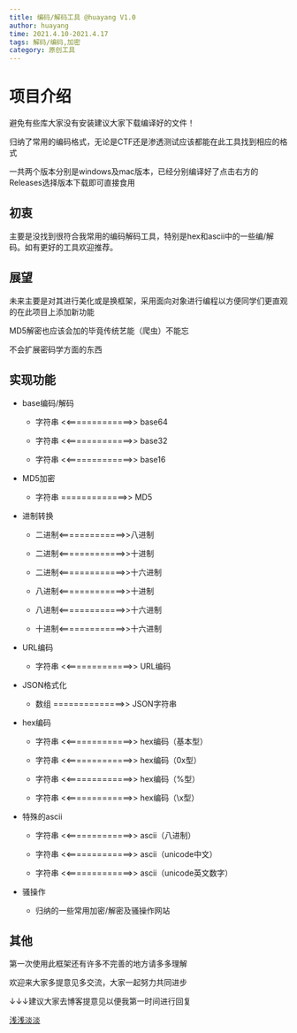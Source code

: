 ```yaml
---
title: 编码/解码工具 @huayang V1.0
author: huayang
time: 2021.4.10-2021.4.17
tags: 解码/编码,加密
category: 原创工具
---
```




# 项目介绍

避免有些库大家没有安装建议大家下载编译好的文件！

归纳了常用的编码格式，无论是CTF还是渗透测试应该都能在此工具找到相应的格式

一共两个版本分别是windows及mac版本，已经分别编译好了点击右方的Releases选择版本下载即可直接食用

## 初衷

主要是没找到很符合我常用的编码解码工具，特别是hex和ascii中的一些编/解码。如有更好的工具欢迎推荐。

## 展望

未来主要是对其进行美化或是换框架，采用面向对象进行编程以方便同学们更直观的在此项目上添加新功能

MD5解密也应该会加的毕竟传统艺能（爬虫）不能忘

不会扩展密码学方面的东西

## 实现功能

+ base编码/解码

	+ 字符串 <<=============>> base64
	
	+ 字符串 <<=============>> base32
	
	+ 字符串 <<=============>> base16

+ MD5加密

	+ 字符串  =============>> MD5
	
+ 进制转换
	
	+ 二进制<=============>>八进制
	
	+ 二进制<=============>>十进制
	
	+ 二进制<=============>>十六进制
	
	+ 八进制<=============>>十进制
	
	+ 八进制<=============>>十六进制
	
	+ 十进制<=============>>十六进制

+ URL编码
	+ 字符串 <<=============>> URL编码

+ JSON格式化

	+ 数组   ==============>> JSON字符串

+ hex编码

	+ 字符串 <<=============>> hex编码（基本型）
	
	+ 字符串 <<=============>> hex编码（0x型）
	
	+ 字符串 <<=============>> hex编码（%型）
	
	+ 字符串 <<=============>> hex编码（\x型）
	
+ 特殊的ascii

	+ 字符串 <<=============>> ascii（八进制）
	
	+ 字符串 <<=============>> ascii（unicode中文）
	
	+ 字符串 <<=============>> ascii（unicode英文数字）

+ 骚操作

	+ 归纳的一些常用加密/解密及骚操作网站


## 其他

第一次使用此框架还有许多不完善的地方请多多理解

欢迎来大家多提意见多交流，大家一起努力共同进步

↓↓↓建议大家去博客提意见以便我第一时间进行回复

[浅浅淡淡](https://hellohy.top/)
